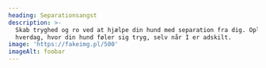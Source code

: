```yaml
---
heading: Separationsangst
description: >-
  Skab tryghed og ro ved at hjælpe din hund med separation fra dig. Oplev en
  hverdag, hvor din hund føler sig tryg, selv når I er adskilt.
image: 'https://fakeimg.pl/500'
imageAlt: foobar
---
```


